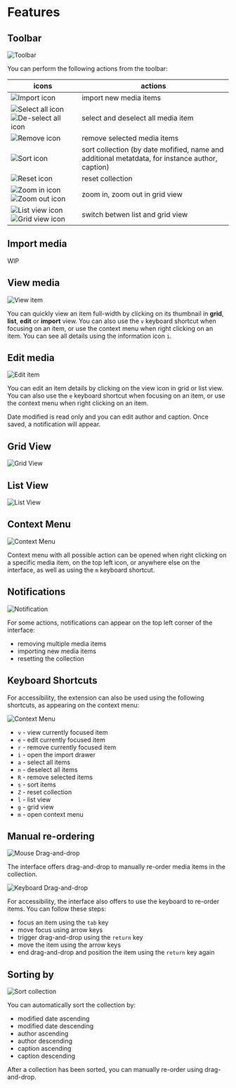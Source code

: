 # Features

## Toolbar

![Toolbar](../media/toolbar.png)

You can perform the following actions from the toolbar:

| icons | actions |
|-------|---------|
| ![Import icon](../media/icon-import.png)  | import new media items |
| ![Select all icon](../media/icon-select-all.png) ![De-select all icon](../media/icon-select-none.png) | select and deselect all media item |
| ![Remove icon](../media/icon-remove.png) | remove selected media items |
| ![Sort icon](../media/icon-sort.png) | sort collection (by date mofified, name and additional metatdata, for instance author, caption) |
| ![Reset icon](../media/icon-reset.png) | reset collection |
| ![Zoom in icon](../media/icon-zoom-in.png) ![Zoom out icon](../media/icon-zoom-out.png) | zoom in, zoom out in grid view |
| ![List view icon](../media/icon-list.png) ![Grid view icon](../media/icon-grid.png) | switch betwen list and grid view |

## Import media

WIP

## View media

![View item](../media/view-item.png)

You can quickly view an item full-width by clicking on its thumbnail in **grid**, **list**, **edit** or **import** view. You can also use the `v` keyboard shortcut when focusing on an item, or use the context menu when right clicking on an item. You can see all details using the information icon `i`.

## Edit media

![Edit item](../media/edit-item.png)

You can edit an item details by clicking on the view icon in grid or list view. You can also use the `e` keyboard shortcut when focusing on an item, or use the context menu when right clicking on an item.

Date modified is read only and you can edit author and caption. Once saved, a notification will appear.

## Grid View

![Grid View](../media/grid-view.png)

## List View

![List View](../media/list-view.png)

## Context Menu

![Context Menu](../media/context-menu.png)

Context menu with all possible action can be opened when right clicking on a specific media item, on the top left icon, or anywhere else on the interface, as well as using the `m` keyboard shortcut.

## Notifications

![Notification](../media/notification.png)

For some actions, notifications can appear on the top left corner of the interface:

-   removing multiple media items
-   importing new media items
-   resetting the collection

## Keyboard Shortcuts

For accessibility, the extension can also be used using the following shortcuts, as appearing on the context menu:

![Context Menu](../media/context-menu.png)

-   `v` - view currently focused item
-   `e` - edit currently focused item
-   `r` - remove currently focused item
-   `i` - open the import drawer
-   `a` - select all items
-   `n` - deselect all items
-   `R` - remove selected items
-   `s` - sort items
-   `Z` - reset collection
-   `l` - list view
-   `g` - grid view
-   `m` - open context menu

## Manual re-ordering

![Mouse Drag-and-drop](../media/mouse-drag-and-drop.png)

The interface offers drag-and-drop to manually re-order media items in the collection.

![Keyboard Drag-and-drop](../media/keyboard-drag-and-drop.png)

For accessibility, the interface also offers to use the keyboard to re-order items. You can follow these steps:

-   focus an item using the `tab` key
-   move focus using arrow keys
-   trigger drag-and-drop using the `return` key
-   move the item using the arrow keys
-   end drag-and-drop and position the item using the `return` key again

## Sorting by

![Sort collection](../media/sort-by.png)

You can automatically sort the collection by:

-   modified date ascending
-   modified date descending
-   author ascending
-   author descending
-   caption ascending
-   caption descending

After a collection has been sorted, you can manually re-order using drag-and-drop.

